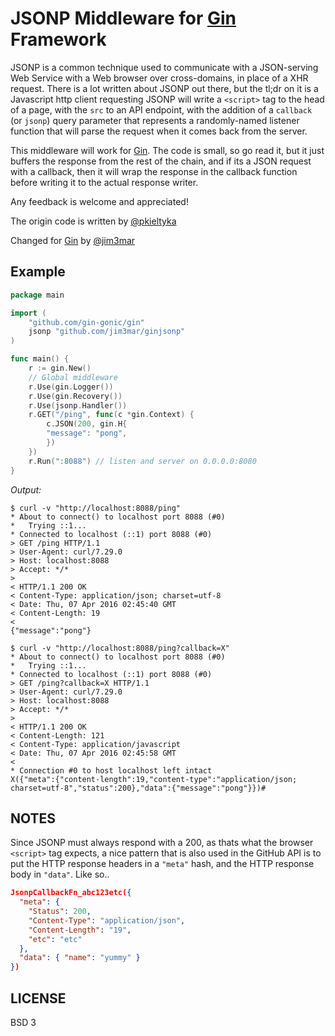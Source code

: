 # JSONP Middleware for [Gin](https://github.com/gin-gonic/gin) Framework

JSONP is a common technique used to communicate with a JSON-serving Web Service with a
Web browser over cross-domains, in place of a XHR request. There is a lot written about
JSONP out there, but the tl;dr on it is a Javascript http client requesting JSONP
will write a `<script>` tag to the head of a page, with the `src` to an API endpoint,
with the addition of a `callback` (or `jsonp`) query parameter that represents a
randomly-named listener function that will parse the request when it comes back from
the server.

This middleware will work for [Gin](https://github.com/gin-gonic/gin). The code
is small, so go read it, but it just buffers the response from the rest of the chain,
and if its a JSON request with a callback, then it will wrap the response in the callback
function before writing it to the actual response writer.

Any feedback is welcome and appreciated!

The origin code is written by [@pkieltyka](https://github.com/pkieltyka)

Changed for [Gin](https://github.com/gin-gonic/gin) by [@jim3mar](https://github.com/jim3mar)

## Example

```go
package main

import (
	"github.com/gin-gonic/gin"
	jsonp "github.com/jim3mar/ginjsonp"
)

func main() {
	r := gin.New()
	// Global middleware
	r.Use(gin.Logger())
	r.Use(gin.Recovery())
	r.Use(jsonp.Handler())
	r.GET("/ping", func(c *gin.Context) {
		c.JSON(200, gin.H{
		"message": "pong",
		})
	})
	r.Run(":8088") // listen and server on 0.0.0.0:8080
}
```

*Output:*

```
$ curl -v "http://localhost:8088/ping"
* About to connect() to localhost port 8088 (#0)
*   Trying ::1...
* Connected to localhost (::1) port 8088 (#0)
> GET /ping HTTP/1.1
> User-Agent: curl/7.29.0
> Host: localhost:8088
> Accept: */*
> 
< HTTP/1.1 200 OK
< Content-Type: application/json; charset=utf-8
< Date: Thu, 07 Apr 2016 02:45:40 GMT
< Content-Length: 19
< 
{"message":"pong"}

$ curl -v "http://localhost:8088/ping?callback=X"
* About to connect() to localhost port 8088 (#0)
*   Trying ::1...
* Connected to localhost (::1) port 8088 (#0)
> GET /ping?callback=X HTTP/1.1
> User-Agent: curl/7.29.0
> Host: localhost:8088
> Accept: */*
> 
< HTTP/1.1 200 OK
< Content-Length: 121
< Content-Type: application/javascript
< Date: Thu, 07 Apr 2016 02:45:58 GMT
< 
* Connection #0 to host localhost left intact
X({"meta":{"content-length":19,"content-type":"application/json; charset=utf-8","status":200},"data":{"message":"pong"}})#
```

## NOTES

Since JSONP must always respond with a 200, as thats what the browser `<script>`
tag expects, a nice pattern that is also used in the GitHub API is to put the HTTP
response headers in a `"meta"` hash, and the HTTP response body in `"data"`. Like so..

```json
JsonpCallbackFn_abc123etc({
  "meta": {
    "Status": 200,
    "Content-Type": "application/json",
    "Content-Length": "19",
    "etc": "etc"
  },
  "data": { "name": "yummy" }
})
```

## LICENSE

BSD 3
